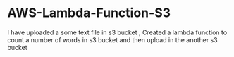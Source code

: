 # AWS-Lambda-Function-S3
I have uploaded a some text file in s3 bucket , Created a lambda function to count a number of words in s3 bucket and then upload in the another s3 bucket
